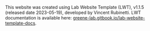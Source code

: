 This website was created using Lab Website Template (LWT), v1.1.5 (released date 2023-05-19), developed by Vincent Rubinetti.  LWT documentation is available here: [greene-lab.gitbook.io/lab-website-template-docs](https://greene-lab.gitbook.io/lab-website-template-docs).
